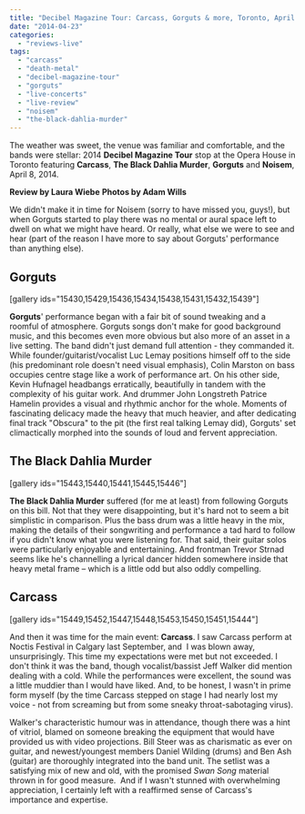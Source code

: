 ```yaml
---
title: "Decibel Magazine Tour: Carcass, Gorguts & more, Toronto, April 8, 2014"
date: "2014-04-23"
categories: 
  - "reviews-live"
tags: 
  - "carcass"
  - "death-metal"
  - "decibel-magazine-tour"
  - "gorguts"
  - "live-concerts"
  - "live-review"
  - "noisem"
  - "the-black-dahlia-murder"
---
```


The weather was sweet, the venue was familiar and comfortable, and the bands were stellar: 2014 **Decibel Magazine Tour** stop at the Opera House in Toronto featuring **Carcass**, **The Black Dahlia Murder**, **Gorguts** and **Noisem**, April 8, 2014.

**Review by Laura Wiebe** **Photos by Adam Wills**

We didn't make it in time for Noisem (sorry to have missed you, guys!), but when Gorguts started to play there was no mental or aural space left to dwell on what we might have heard. Or really, what else we were to see and hear (part of the reason I have more to say about Gorguts' performance than anything else).

## Gorguts

\[gallery ids="15430,15429,15436,15434,15438,15431,15432,15439"\]

**Gorguts**' performance began with a fair bit of sound tweaking and a roomful of atmosphere. Gorguts songs don't make for good background music, and this becomes even more obvious but also more of an asset in a live setting. The band didn't just demand full attention - they commanded it. While founder/guitarist/vocalist Luc Lemay positions himself off to the side (his predominant role doesn't need visual emphasis), Colin Marston on bass occupies centre stage like a work of performance art. On his other side, Kevin Hufnagel headbangs erratically, beautifully in tandem with the complexity of his guitar work. And drummer John Longstreth Patrice Hamelin provides a visual and rhythmic anchor for the whole. Moments of fascinating delicacy made the heavy that much heavier, and after dedicating final track "Obscura" to the pit (the first real talking Lemay did), Gorguts' set climactically morphed into the sounds of loud and fervent appreciation.

## The Black Dahlia Murder

\[gallery ids="15443,15440,15441,15445,15446"\]

**The Black Dahlia Murder** suffered (for me at least) from following Gorguts on this bill. Not that they were disappointing, but it's hard not to seem a bit simplistic in comparison. Plus the bass drum was a little heavy in the mix, making the details of their songwriting and performance a tad hard to follow if you didn't know what you were listening for. That said, their guitar solos were particularly enjoyable and entertaining. And frontman Trevor Strnad seems like he's channelling a lyrical dancer hidden somewhere inside that heavy metal frame – which is a little odd but also oddly compelling.

## Carcass

\[gallery ids="15449,15452,15447,15448,15453,15450,15451,15444"\]

And then it was time for the main event: **Carcass**. I saw Carcass perform at Noctis Festival in Calgary last September, and  I was blown away, unsurprisingly. This time my expectations were met but not exceeded. I don't think it was the band, though vocalist/bassist Jeff Walker did mention dealing with a cold. While the performances were excellent, the sound was a little muddier than I would have liked. And, to be honest, I wasn't in prime form myself (by the time Carcass stepped on stage I had nearly lost my voice - not from screaming but from some sneaky throat-sabotaging virus).

Walker's characteristic humour was in attendance, though there was a hint of vitriol, blamed on someone breaking the equipment that would have provided us with video projections. Bill Steer was as charismatic as ever on guitar, and newest/youngest members Daniel Wilding (drums) and Ben Ash (guitar) are thoroughly integrated into the band unit. The setlist was a satisfying mix of new and old, with the promised _Swan Song_ material thrown in for good measure.  And if I wasn't stunned with overwhelming appreciation, I certainly left with a reaffirmed sense of Carcass's importance and expertise.
